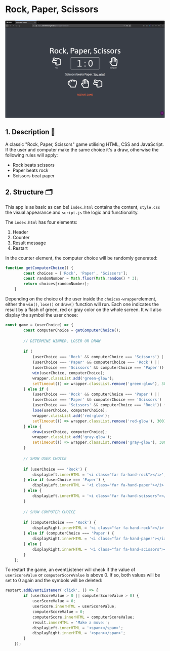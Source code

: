 # Rock, Paper, Scissors

<img src='screenshot-rock-paper-scissors.png' alt='Rock, Paper, Scissors'>

## 1. Description 📝

A classic "Rock, Paper, Scissors" game utilising HTML, CSS and JavaScript. If the user and computer make the same choice it's a draw, otherwise the following rules will apply:

- Rock beats scissors
- Paper beats rock
- Scissors beat paper

## 2. Structure 🗂

This app is as basic as can be! `index.html` contains the content, `style.css` the visual appearance and `script.js` the logic and functionality.

The `index.html` has four elements:

1. Header
2. Counter
3. Result message
4. Restart

In the counter element, the computer choice will be randomly generated:

```javascript
function getComputerChoice() {
        const choices = ['Rock', 'Paper', 'Scissors'];
        const randomNumber = Math.floor(Math.random() * 3);
        return choices[randomNumber];
    }
```

Depending on the choice of the user inside the `choices-wrapper`element, either the `win()`, `lose()` or `draw()` function will run. Each one indicates the result by a flash of green, red or gray color on the whole screen. It will also display the symbol the user chose:

```javascript
const game = (userChoice) => {
        const computerChoice = getComputerChoice();

        // DETERMINE WINNER, LOSER OR DRAW

        if (
            (userChoice === 'Rock' && computerChoice === 'Scissors') ||
            (userChoice === 'Paper' && computerChoice === 'Rock') ||
            (userChoice === 'Scissors' && computerChoice === 'Paper')) {
            win(userChoice, computerChoice);
            wrapper.classList.add('green-glow');
            setTimeout(() => wrapper.classList.remove('green-glow'), 300);
        } else if (
            (userChoice === 'Rock' && computerChoice === 'Paper') ||
            (userChoice === 'Paper' && computerChoice === 'Scissors') ||
            (userChoice === 'Scissors' && computerChoice === 'Rock')) {
            lose(userChoice, computerChoice);
            wrapper.classList.add('red-glow');
            setTimeout(() => wrapper.classList.remove('red-glow'), 300);
        } else {
            draw(userChoice, computerChoice);
            wrapper.classList.add('gray-glow');
            setTimeout(() => wrapper.classList.remove('gray-glow'), 300);
        }

        // SHOW USER CHOICE

        if (userChoice === 'Rock') {
            displayLeft.innerHTML = '<i class="far fa-hand-rock"></i>';
        } else if (userChoice === 'Paper') {
            displayLeft.innerHTML = '<i class="far fa-hand-paper"></i>';
        } else {
            displayLeft.innerHTML = '<i class="far fa-hand-scissors"></i>';
        }

        // SHOW COMPUTER CHOICE

        if (computerChoice === 'Rock') {
            displayRight.innerHTML = '<i class="far fa-hand-rock"></i>';
        } else if (computerChoice === 'Paper') {
            displayRight.innerHTML = '<i class="far fa-hand-paper"></i>';
        } else {
            displayRight.innerHTML = '<i class="far fa-hand-scissors"></i>';
        }
    };
```

To restart the game, an eventListener will check if the value of `userScoreValue` or `computerScoreValue` is above 0. If so, both values will be set to 0 again and the symbols will be deleted:

```javascript
restart.addEventListener('click', () => {
        if (userScoreValue > 0 || computerScoreValue > 0) {
            userScoreValue = 0;
            userScore.innerHTML = userScoreValue;
            computerScoreValue = 0;
            computerScore.innerHTML = computerScoreValue;
            result.innerHTML = 'Make a move:';
            displayLeft.innerHTML = '<span></span>';
            displayRight.innerHTML = '<span></span>';
        }
    });
```